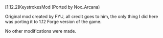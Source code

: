 [1.12.2]KeystrokesMod (Ported by Nox_Arcana)


Original mod created by FYU, all credit goes to him, the only thing I did here was porting it to 1.12 Forge version of the game. 


No other modifications were made.
